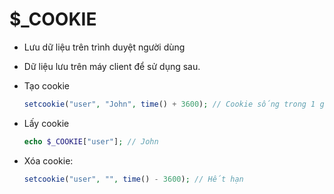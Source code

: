 # $_COOKIE
- Lưu dữ liệu trên trình duyệt người dùng

- Dữ liệu lưu trên máy client để sử dụng sau.

- Tạo cookie
    ```php
    setcookie("user", "John", time() + 3600); // Cookie sống trong 1 giờ
    ```

- Lấy cookie
    ```php
    echo $_COOKIE["user"]; // John
    ```

- Xóa cookie:
    ```php
    setcookie("user", "", time() - 3600); // Hết hạn
    ```